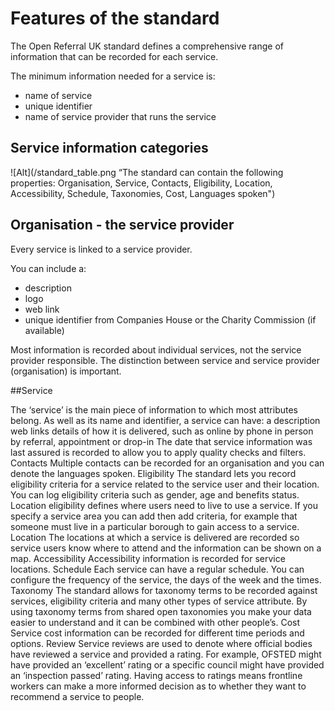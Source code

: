 # Features of the standard

The Open Referral UK standard defines a comprehensive range of information that can be recorded for each service.

The minimum information needed for a service is:

- name of service
- unique identifier
- name of service provider that runs the service

## Service information categories

![Alt](/standard_table.png “The standard can contain the following properties: Organisation, Service, Contacts, Eligibility, Location, Accessibility, Schedule, Taxonomies, Cost, Languages spoken")

## Organisation - the service provider

Every service is linked to a service provider.

You can include a:

- description
- logo
- web link
- unique identifier from Companies House or the Charity Commission (if available)

Most information is recorded about individual services, not the service provider responsible. The distinction between service and service provider (organisation) is important.

##Service

The ‘service’ is the main piece of information to which most attributes belong.
As well as its name and identifier, a service can have:
a description
web links
details of how it is delivered, such as
online
by phone
in person by referral, appointment or drop-in
The date that service information was last assured is recorded to allow you to apply quality checks and filters.
Contacts
Multiple contacts can be recorded for an organisation and you can denote the languages spoken.
Eligibility
The standard lets you record eligibility criteria for a service related to the service user and their location. You can log eligibility criteria such as gender, age and benefits status.
Location eligibility defines where users need to live to use a service. If you specify a service area you can add then add criteria, for example that someone must live in a particular borough to gain access to a service.
Location
The locations at which a service is delivered are recorded so service users know where to attend and the information can be shown on a map.
Accessibility
Accessibility information is recorded for service locations.
Schedule
Each service can have a regular schedule. You can configure the frequency of the service, the days of the week and the times.
Taxonomy
The standard allows for taxonomy terms to be recorded against services, eligibility criteria and many other types of service attribute.
By using taxonomy terms from shared open taxonomies you make your data easier to understand and it can be combined with other people’s.
Cost
Service cost information can be recorded for different time periods and options.
Review
Service reviews are used to denote where official bodies have reviewed a service and provided a rating.
For example, OFSTED might have provided an ‘excellent’ rating or a specific council might have provided an ‘inspection passed’ rating. Having access to ratings means frontline workers can make a more informed decision as to whether they want to recommend a service to people.
